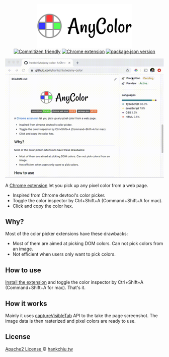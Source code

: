 <p align="center">
  <img src="./website/public/header.png" width="300" alt="AnyColor">
  <br>
  <a href="http://commitizen.github.io/cz-cli/"><img src="https://img.shields.io/badge/commitizen-friendly-brightgreen.svg" alt="Commitizen friendly"></a>
  <a href="https://chrome.google.com/webstore/detail/any-color/cmehpadapglhhambdiafddpfjdngonba"><img src="https://img.shields.io/chrome-web-store/v/cmehpadapglhhambdiafddpfjdngonba" alt="Chrome extension"></a>
  <a href="https://github.com/hankchiutw/any-color"><img src="https://img.shields.io/github/package-json/v/hankchiutw/any-color?label=package.json" alt="package.json version" ></a>
</p>
<p align="center">
<img src="./any-color-demo.gif" alt="AnyColor demo">
</p>

A [Chrome extension][webstore] let you pick up any pixel color from a web page.

- Inspired from Chrome devtool's color picker.
- Toggle the color inspector by Ctrl+Shift+A (Command+Shift+A for mac).
- Click and copy the color hex.

## Why?
Most of the color picker extensions have these drawbacks: 
- Most of them are aimed at picking DOM colors. Can not pick colors from an image.
- Not efficient when users only want to pick colors.

## How to use
[Install the extension][webstore] and toggle the color inspector by Ctrl+Shift+A (Command+Shift+A for mac). That's it.

## How it works
Mainly it uses [captureVisibleTab](https://developer.chrome.com/extensions/tabs#method-captureVisibleTab) API to the take the page screenshot. The image data is then rasterized and pixel colors are ready to use.

## License
[ Apache2 License ](LICENSE) © [hankchiu.tw](https://hankchiu.tw)

[webstore]: https://chrome.google.com/webstore/detail/any-color/cmehpadapglhhambdiafddpfjdngonba
